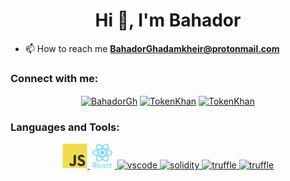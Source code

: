 <h1 align="center">Hi 👋, I'm Bahador</h1>


- 📫 How to reach me **BahadorGhadamkheir@protonmail.com**

<h3 align="left">Connect with me:</h3>
<p align="center">
<a href="https://twitter.com/bghad1" target="blank"><img align="center" src="https://raw.githubusercontent.com/rahuldkjain/github-profile-readme-generator/master/src/images/icons/Social/twitter.svg" alt="BahadorGh" height="30" width="40" /></a>
<a href="https://youtube.com/tokenkhan" target="blank"><img align="center" src="https://raw.githubusercontent.com/rahuldkjain/github-profile-readme-generator/master/src/images/icons/Social/youtube.svg" alt="TokenKhan" height="30" width="40" /></a>
<a href="https://instagram.com/@tokenkhaan" target="blank"><img align="center" src="https://raw.githubusercontent.com/rahuldkjain/github-profile-readme-generator/master/src/images/icons/Social/instagram.svg" alt="TokenKhan" height="30" width="40" /></a>

</p>

<h3 align="left">Languages and Tools:</h3>
<p align="center">
<a href="https://developer.mozilla.org/en-US/docs/Web/JavaScript" target="_blank" rel="noreferrer"> <img src="https://raw.githubusercontent.com/devicons/devicon/master/icons/javascript/javascript-original.svg" alt="javascript" width="40" height="40"/> </a>
<a href="https://reactjs.org/" target="_blank" rel="noreferrer"> <img src="https://raw.githubusercontent.com/devicons/devicon/master/icons/react/react-original-wordmark.svg" alt="react" width="40" height="40"/> </a>
<a href="https://code.visualstudio.com/" target="_blank" rel="noreferrer"> <img src="https://cdn.jsdelivr.net/gh/devicons/devicon/icons/vscode/vscode-original.svg" alt="vscode" width="40" height="40"/> </a>
<a href="https://docs.soliditylang.org/" target="_blank" rel="noreferrer"> <img src="https://cdn.jsdelivr.net/gh/devicons/devicon/icons/solidity/solidity-plain.svg" alt="solidity" width="40" height="40"/> </a>
<a href="https://trufflesuite.com/" target="_blank" rel="noreferrer"> <img src="https://trufflesuite.com/img/truffle-logomark.svg" alt="truffle" width="40" height="40"/> </a> 
<a href="https://readthedocs.org/projects/web3js/" target="_blank" rel="noreferrer"> <img src="https://raw.githubusercontent.com/howeguo/web3.js/HEAD/assets/web3js.svg" alt="truffle" width="40" height="40"/> </a> 

</p>
